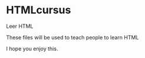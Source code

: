 HTMLcursus
==========

Leer HTML

These files will be used to teach people to learn HTML

I hope you enjoy this.


